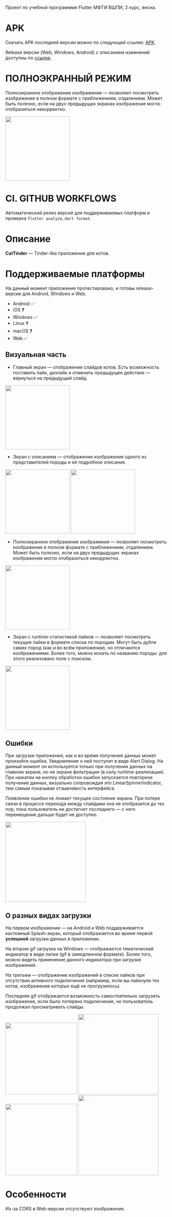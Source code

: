 Проект по учебной программме Flutter МФТИ ВШПИ, 2 курс, весна.

# APK

Скачать APK последней версии можно по следующей ссылке: [APK](https://github.com/azinhoxx/cat_tinder/releases/latest/download/app-release.apk).

Release версии (Web, Windows, Android) с описанием изменений доступны по [ссылке](https://github.com/azinhoxx/cat_tinder/releases).

# ПОЛНОЭКРАННЫЙ РЕЖИМ

Полноэкранное отображение изображения — позволяет посмотреть изображение в полном формате с приближением, отдалением. Может быть полезно, если на двух предыдущих экранах изображение могло отобразиться некорректно.

<img src="assets/readme/fullscreen_screen_1.png" width="200" />

# CI. GITHUB WORKFLOWS

Автоматический релиз версий для поддерживаемых платформ и проверка `flutter analyze`, `dart format`.

# Описание

**CatTinder** — Tinder-like приложение для котов.

# Поддерживаемые платформы

На данный момент приложение протестировано, и готовы release-версии для Android, Windows и Web.

* Android :white_check_mark:
* iOS :question:
* Windows :white_check_mark:
* Linux :question:
* macOS :question:
* Web :white_check_mark:

## Визуальная часть

- Главный экран — отображение слайдов котов. Есть возможность поставить лайк, дизлайк и отменить предыдущее действие — вернуться на предыдущий слайд.

<img src="assets/readme/home_screen_1.png" width="200" />

- Экран с описанием — отображение изображения одного из представителей породы и её подробное описание.

<p float="left">
  <img src="assets/readme/details_screen_1.png" width="200" />
  <img src="assets/readme/details_screen_2.png" width="200" />
</p>

- Полноэкранное отображение изображения — позволяет посмотреть изображение в полном формате с приближением, отдалением. Может быть полезно, если на двух предыдущих экранах изображение могло отобразиться некорректно.

<img src="assets/readme/fullscreen_screen_1.png" width="200" />

- Экран с runtime-статистикой лайков — позволяет посмотреть текущие лайки в формате списка по породам. Могут быть дубли самих пород (как и во всём приложении), но отличаются изображениями. Более того, можно искать по названию породы: для этого реализовано поле с поиском.

<img src="assets/readme/liked_cats_screen.gif" width="200" />

## Ошибки

При загрузке приложения, как и во время получения данных может произойти ошибка. Уведомление о ней поступит в виде Alert Dialog. На данный момент он используется только при получении данных на главном экране, но не экране фильтрации (в силу runtime-реализации). При нажатии на кнопку обработки ошибки запускается повторное получение данных, визуально сопровождая это LinearSpinnerIndicator, тем самым показывая отзывчивость интерфейса.

Появление ошибки не ломает текущее состояние экрана. При потере связи в процессе перехода между слайдами она не отобразится до тех пор, пока пользователь не достигнет последнего — с него перемещение дальше будет не доступно.

<img src="assets/readme/alert_dialog_1.gif" width="250" />

## О разных видах загрузки

На первом изображении — на Android и Web поддерживается кастомный Splash-экран, который отображается во время первой **успешной** загрузки данных в приложении.

На втором gif загрузка на Windows — отображается тематический индикатор в виде лапки (gif в замедленном формате). Более того, можно видеть применение данного индикатора при загрузке изображений.

На третьем — отображение изображений в списке лайков при отсутствии активного подключения (например, если вы лайкнули тех котов, изображение которых ещё не прогрузилось).

Последняя gif отображается возможность самостоятельно загрузить изображение, если было потеряно подключение, но пользователь продолжал просматривать слайды.

<p float="left">
  <img src="assets/readme/splash_screen_1.png" width="223" />
  <img src="assets/readme/loading_screen.gif" width="250" />
  <img src="assets/readme/liked_cats_screen_5.png" width="223" />
  <img src="assets/readme/home_screen_2.gif" width="250" />
</p>

# Особенности

Из-за CORS в Web-версии отсутствуют изображения.
